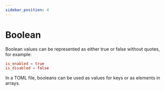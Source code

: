 ```yaml
---
sidebar_position: 4
---
```


# Boolean

Boolean values can be represented as either true or false without quotes, for example:

```toml
is_enabled = true
is_disabled = false
```

In a TOML file, booleans can be used as values for keys or as elements in arrays. 

